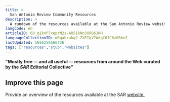 ```yaml
---
title: >
  San Antonio Review Community Resources
description: >
  A rundown of the resources available at the San Antonio Review website
langCode: en
articleID: 60_q1knP7xeprN2s-AU5ikNn3XRO6JNH
languageCollectionID: mRgabzakg2-ZXEIgV7AdqCOIC6z0RbnI
lastUpdated: 1656256566726
tags: ["resources","stub","websites"]
---
```


**"Mostly free — and all useful — resources from around the Web curated by the** _**SAR**_ **Editorial Collective"**

## Improve this page

Provide an overview of the resources available at the SAR [website.](https://www.sareview.org/resources)